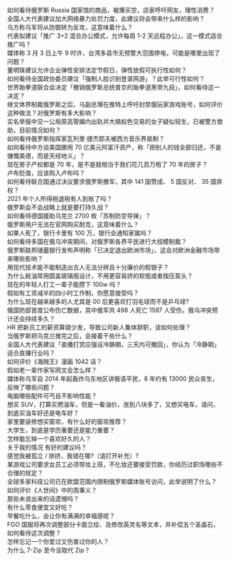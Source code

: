 如何看待俄罗斯 Russia 国家馆的商品，被爆买空，店家呼吁网友，理性消费？  
全国人大代表建议加大网络暴力处罚力度，此建议将会带来什么样的影响？  
乌方称乌军将从防御转为反攻，这意味着什么？  
代表拟建议「推广 3+2 混合办公模式，允许每周 1-2 天远程办公」，这一模式适合推广吗？  
媒体称 3 月 3 日上午 9 时许，台湾多县市无预警大范围停电，可能是哪里出现了问题？  
董明珠建议允许企业弹性安排法定节假日，弹性放假可执行性如何？  
如何看待全国政协委员建议「强制人脸识别登录网游」？此举可行性如何？  
世界跆拳道联合会决定「撤销俄罗斯总统普京的跆拳道黑带九段」，如何看待这一决定？  
继文体界制裁俄罗斯之后，乌副总理在推特上呼吁封禁俄玩家游戏账号，如何评价这种做法？对俄罗斯有多大影响？  
实名举报中交一公局原高管婚内出轨并大搞权色交易的女子疑似轻生，已被警方救助，目前情况如何？  
如何看待俄罗斯指挥家瓦列里·捷杰耶夫被西方音乐界抵制？  
如何看待中方谈美国挪用 70 亿美元阿富汗资产，称「把别人的钱全部归还，不是慷慨美德，而是天经地义」？  
现在房子产权都是 70 年，是不是就相当于我们花几百万租了 70 年的房子？  
卢布贬值，应该购入卢布吗？  
如何看待联合国通过决议要求俄罗斯撤军，其中 141 国赞成、 5 国反对、 35 国弃权？  
2021 年个人所得税退税有人到账了吗？  
俄罗斯会不会战略上就是要打持久战？  
如何看待德国援助乌克兰 2700 枚「苏制防空导弹」？  
俄罗斯用户无法在官网购买耐克，这意味着什么？  
如果人死了，银行卡里有 100 万，银行会通知家属吗？  
如何看待多国在俄乌冲突期间，对俄罗斯各界平民进行大规模制裁？  
俄罗斯联邦储蓄银行发布声明称「已决定退出欧洲市场」，这会对欧洲金融市场带来哪些影响？  
用现代技术能不能制造出古人无法分辨且十分廉价的假银子？  
为什么蚝油常用圆盖玻璃瓶设计，不用更容易挤的软瓶或者按压泵头？  
现在的年轻人打工一辈子能攒下 100w 吗？  
假如有工资减半的四小时工作制，你愿意接受吗？  
为什么现在越来越多的人尤其是 00 后更喜欢打羽毛球而不是乒乓球?  
俄国防部首度公布伤亡数据，其中俄军共 498 人死亡 1597 人受伤，俄乌冲突预计还会持续多久？  
HR 把新员工的薪资算错少发，导致公司新人集体辞职，该如何处理？  
当俄罗斯把乌克兰推完之后，会接着干些什么？  
全国人大代表建议「直播打赏应强设冷静期，三天内可撤回」，你认为「冷静期」适合直播行业吗？  
如何评价《海贼王》漫画 1042 话？  
假如老一辈作家写网文会怎么样？  
媒体称乌军自 2014 年起轰炸乌东地区讲俄语平民，8 年约有 13000 民众丧生，反映了哪些问题？  
电脑哪些配件可丐且不影响性能？  
想买 SUV，打算买燃油车，但是一看油价，涨到八块多了，又想买电车，请问，到底买油车好还是电车好？  
家里要装修想买窗帘，有什么好的窗帘推荐？  
大学生，到底是学历重要还是能力重要？  
怎样能忘掉一个喜欢好久的人？  
关于我的情况 有好的建议吗？  
感觉我被孤立 / 排挤，我错在哪?（请打开补充）?  
某游戏公司要求女员工必须带妆上班，不化妆还要接受罚款，你经历过职场哪些不合理的规定？  
全球多家科技公司已在欧盟范围内限制俄罗斯媒体账号访问，此举说明了什么？  
如何评价《人世间》中的周秉义？  
那些未说出来的话遗憾吗？  
有什么零食便宜又好吃？  
早餐吃什么，会让你有满满的幸福感呢？  
FGO 国服将再次调整部分卡面立绘、及修改英灵名等文本，并补偿五个圣晶石，如何看待这次调整？  
怎样忘记一个你爱过又伤害过你的人？  
为什么 7-Zip 至今没取代 Zip？  
